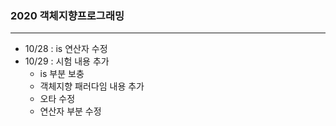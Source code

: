 ### 2020 객체지향프로그래밍
---
- 10/28 : is 연산자 수정
- 10/29 : 시험 내용 추가
  - is 부분 보충
  - 객체지향 패러다임 내용 추가
  - 오타 수정
  - 연산자 부분 수정
